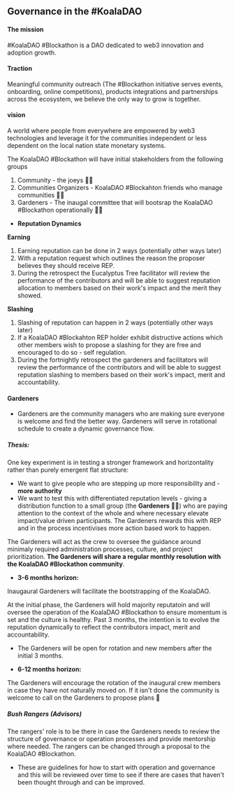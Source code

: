 
## Governance in the #KoalaDAO

#### The mission 

#KoalaDAO #Blockathon is a DAO dedicated to web3 innovation and adoption growth. 

#### Traction 

Meaningful community outreach (The #Blockathon initiative serves events, onboarding, online competitions), products integrations and partnerships across the ecosystem, we believe the only way to grow is together.

#### vision 

A world where people from everywhere are empowered by web3 technologies and leverage it for the communities independent or less dependent on the local nation state monetary systems.


The KoalaDAO #Blockathon will have initial stakeholders from the following groups
1. Community - the joeys 🐨💕
1. Communities Organizers -  KoalaDAO #Blockahton friends who manage communities 🐨👯‍
1. Gardeners - The inaugal committee that will bootsrap the KoalaDAO #Blockathon operationally 🐨🍃

- **Reputation Dynamics** 

**Earning**
1. Earning reputation can be done in 2 ways (potentially other ways later)
 1. With a reputation request which outlines the reason the proposer believes they should receive REP.
 1. During the retrospect the Eucalyptus Tree facilitator will review the performance of the contributors and will be able to suggest reputation allocation to members based on their work's impact and the merit they showed.

**Slashing**
1. Slashing of reputation can happen in 2 ways (potentially other ways later) 
 1. If a KoalaDAO #Blockahton REP holder exhibit distructive actions which other members wish to propose a slashing for they are free and encouraged to do so - self regulation.
 1. During the fortnightly retrospect the gardeners and facilitators will review the performance of the contributors and will be able to suggest reputation slashing to members based on their work's impact, merit and accountability.
 
#### Gardeners
- Gardeners are the community managers who are making sure everyone is welcome and find the better way. Gardeners will serve in rotational schedule to create a dynamic governance flow.

##### Thesis: 

One key experiment is in testing a stronger framework and horizontality rather than purely emergent flat structure:

- We want to give people who are stepping up more responsibility and - **more authority**
- We want to test this with differentiated reputation levels - giving a distribution function to a small group (the **Gardeners 🐨🍃**) who are paying attention to the context of the whole and where necessary elevate impact/value driven participants.
The Gardeners rewards this with REP and in the process incentivises more action based work to happen.

The Gardeners will act as the crew to oversee the guidance around minimaly required administration processes, culture, and project prioritization. **The Gardeners will share a regular monthly resolution with the 
KoalaDAO #Blockathon community**.

- **3-6 months horizon:**

Inaugaural Gardeners will facilitate the bootstrapping of the KoalaDAO.

At the initial phase, the Gardeners will hold majority reputatoin and will oversee the operation of the KoalaDAO #Blockathon to ensure momentum is set and the culture is healthy. Past 3 months, the intention is to evolve the reputation dynamically to reflect the contributors impact, merit and accountability. 

- The Gardeners will be open for rotation and new members after the initial 3 months.

- **6-12 months horizon:**

The Gardeners will encourage the rotation of the inaugural crew members in case they have not naturally moved on. If it isn't done the community is welcome to call on the Gardeners to propose plans 🥳

##### Bush Rangers (Advisors)
The rangers' role is to be there in case the Gardeners needs to review the structure of governance or operation processes and provide mentorship where needed. The rangers can be changed through a proposal to the KoalaDAO #Blockathon.

* These are guidelines for how to start with operation and governance and this will be reviewed over time to see if there are cases that haven't been thought through and can be improved.
